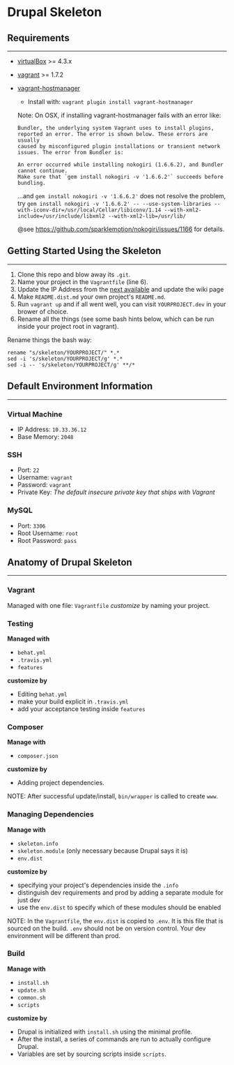 # Drupal Skeleton

## Requirements

------------
* [virtualBox](https://www.virtualbox.org/wiki/Downloads) >= 4.3.x
* [vagrant](http://downloads.vagrantup.com/) >= 1.7.2
* [vagrant-hostmanager](https://github.com/smdahlen/vagrant-hostmanager)
  * Install with: `vagrant plugin install vagrant-hostmanager`

  Note: On OSX, if installing vagrant-hostmanager fails with an error like:
  ```
  Bundler, the underlying system Vagrant uses to install plugins,
  reported an error. The error is shown below. These errors are usually
  caused by misconfigured plugin installations or transient network
  issues. The error from Bundler is:

  An error occurred while installing nokogiri (1.6.6.2), and Bundler cannot continue.
  Make sure that `gem install nokogiri -v '1.6.6.2'` succeeds before bundling.
  ```

  ...and `gem install nokogiri -v '1.6.6.2'` does not resolve the problem, try `gem install nokogiri -v '1.6.6.2' -- --use-system-libraries --with-iconv-dir=/usr/local/Cellar/libiconv/1.14 --with-xml2-include=/usr/include/libxml2 --with-xml2-lib=/usr/lib/`

  @see https://github.com/sparklemotion/nokogiri/issues/1166 for details.

## Getting Started Using the Skeleton

------------------

1. Clone this repo and blow away its `.git`.
2. Name your project in the `Vagrantfile` (line 6).
3. Update the IP Address from the [next available](https://github.com/palantirnet/palantir-maker-box/wiki/Vagrant-IP-Address) and update the wiki page
4. Make `README.dist.md` your own project's `README.md`.
5. Run `vagrant up` and if all went well, you can visit `YOURPROJECT.dev` in your brower of choice.
6. Rename all the things (see some bash hints below, which can be run inside your project root in vagrant).

Rename things the bash way:

````````````
rename "s/skeleton/YOURPROJECT/" *.*
sed -i 's/skeleton/YOURPROJECT/g' *.*
sed -i -- 's/skeleton/YOURPROJECT/g' **/*

````````````````

## Default Environment Information

------------------

### Virtual Machine

* IP Address: ``10.33.36.12``
* Base Memory: ``2048``

### SSH

* Port: ``22``
* Username: ``vagrant``
* Password: ``vagrant``
* Private Key: *The default insecure private key that ships with Vagrant*

### MySQL

* Port: ``3306``
* Root Username: ``root``
* Root Password: ``pass``

## Anatomy of Drupal Skeleton

------------------

### Vagrant

Managed with one file: ``Vagrantfile``
*customize* by naming your project.

### Testing

**Managed with**
* ``behat.yml``
* ``.travis.yml``
* ``features``

**customize by**
* Editing ``behat.yml``
* make your build explicit in ``.travis.yml``
* add your acceptance testing inside ``features``

### Composer

**Manage with**
* ``composer.json``

**customize by**
* Adding project dependencies.

NOTE:
After successful update/install, `bin/wrapper` is called to create `www`.

### Managing Dependencies

**Manage with**
* ``skeleton.info``
* ``skeleton.module`` (only necessary because Drupal says it is)
* ``env.dist``

**customize by**
* specifying your project's dependencies inside the ``.info``
* distinguish dev requirements and prod by adding a separate module for just dev
* use the `env.dist` to specify which of these modules should be enabled

NOTE:
In the `Vagrantfile`, the `env.dist` is copied to `.env`. It is this file that is sourced on the build.
`.env` should not be on version control. Your dev environment will be different than prod.

### Build

**Manage with**
* ``install.sh``
* ``update.sh``
* ``common.sh``
* ``scripts``

**customize by**
* Drupal is initialized with `install.sh` using the minimal profile.
* After the install, a series of commands are run to actually configure Drupal.
* Variables are set by sourcing scripts inside `scripts`.

